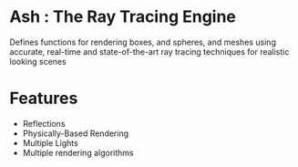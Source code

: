 # Ash : The Ray Tracing Engine

Defines functions for rendering boxes, and spheres, and meshes using accurate, real-time and state-of-the-art ray tracing techniques for realistic looking scenes

# Features
- Reflections
- Physically-Based Rendering
- Multiple Lights
- Multiple rendering algorithms
